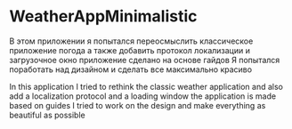 # WeatherAppMinimalistic
В этом приложении я попытался переосмыслить классическое приложение погода а также добавить протокол локализации и загрузочное окно 
приложение сделано на основе гайдов
Я попытался поработать над дизайном и сделать все максимально красиво 

In this application I tried to rethink the classic weather application and also add a localization protocol and a loading window
the application is made based on guides
I tried to work on the design and make everything as beautiful as possible
